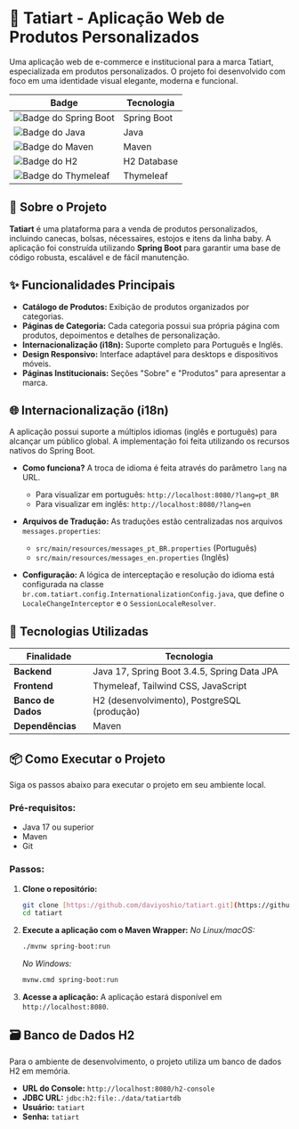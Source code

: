 # 🎨 Tatiart - Aplicação Web de Produtos Personalizados

Uma aplicação web de e-commerce e institucional para a marca Tatiart, especializada em produtos personalizados. O projeto foi desenvolvido com foco em uma identidade visual elegante, moderna e funcional.

| Badge | Tecnologia |
| --- | --- |
| ![Badge do Spring Boot](https://img.shields.io/badge/Spring_Boot-3.4.5-brightgreen) | Spring Boot |
| ![Badge do Java](https://img.shields.io/badge/Java-17-blue) | Java |
| ![Badge do Maven](https://img.shields.io/badge/Maven-blueviolet) | Maven |
| ![Badge do H2](https://img.shields.io/badge/Database-H2-orange) | H2 Database |
| ![Badge do Thymeleaf](https://img.shields.io/badge/Thymeleaf-teal) | Thymeleaf |

## 📖 Sobre o Projeto

**Tatiart** é uma plataforma para a venda de produtos personalizados, incluindo canecas, bolsas, nécessaires, estojos e itens da linha baby. A aplicação foi construída utilizando **Spring Boot** para garantir uma base de código robusta, escalável e de fácil manutenção.

## ✨ Funcionalidades Principais

* **Catálogo de Produtos:** Exibição de produtos organizados por categorias.
* **Páginas de Categoria:** Cada categoria possui sua própria página com produtos, depoimentos e detalhes de personalização.
* **Internacionalização (i18n):** Suporte completo para Português e Inglês.
* **Design Responsivo:** Interface adaptável para desktops e dispositivos móveis.
* **Páginas Institucionais:** Seções "Sobre" e "Produtos" para apresentar a marca.

## 🌐 Internacionalização (i18n)

A aplicação possui suporte a múltiplos idiomas (inglês e português) para alcançar um público global. A implementação foi feita utilizando os recursos nativos do Spring Boot.

* **Como funciona?** A troca de idioma é feita através do parâmetro `lang` na URL.
    * Para visualizar em português: `http://localhost:8080/?lang=pt_BR`
    * Para visualizar em inglês: `http://localhost:8080/?lang=en`

* **Arquivos de Tradução:** As traduções estão centralizadas nos arquivos `messages.properties`:
    * `src/main/resources/messages_pt_BR.properties` (Português)
    * `src/main/resources/messages_en.properties` (Inglês)

* **Configuração:** A lógica de interceptação e resolução do idioma está configurada na classe `br.com.tatiart.config.InternationalizationConfig.java`, que define o `LocaleChangeInterceptor` e o `SessionLocaleResolver`.

## 🚀 Tecnologias Utilizadas

| Finalidade | Tecnologia |
| --- | --- |
| **Backend** | Java 17, Spring Boot 3.4.5, Spring Data JPA |
| **Frontend** | Thymeleaf, Tailwind CSS, JavaScript |
| **Banco de Dados** | H2 (desenvolvimento), PostgreSQL (produção) |
| **Dependências** | Maven |

## 📦 Como Executar o Projeto

Siga os passos abaixo para executar o projeto em seu ambiente local.

### Pré-requisitos:

* Java 17 ou superior
* Maven
* Git

### Passos:

1.  **Clone o repositório:**
    ```bash
    git clone [https://github.com/daviyoshio/tatiart.git](https://github.com/daviyoshio/tatiart.git)
    cd tatiart
    ```

2.  **Execute a aplicação com o Maven Wrapper:**
    *No Linux/macOS:*
    ```bash
    ./mvnw spring-boot:run
    ```
    *No Windows:*
    ```bash
    mvnw.cmd spring-boot:run
    ```

3.  **Acesse a aplicação:**
    A aplicação estará disponível em `http://localhost:8080`.

## 🗃️ Banco de Dados H2

Para o ambiente de desenvolvimento, o projeto utiliza um banco de dados H2 em memória.

* **URL do Console:** `http://localhost:8080/h2-console`
* **JDBC URL:** `jdbc:h2:file:./data/tatiartdb`
* **Usuário:** `tatiart`
* **Senha:** `tatiart`
